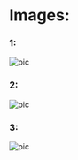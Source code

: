 # Images:


### 1:

![pic](https://user-images.githubusercontent.com/55955612/132324219-9288a6d0-1690-4bfb-8c6b-d06d92d55fd6.png)

### 2:
 ![pic](https://user-images.githubusercontent.com/55955612/132324230-c6ec7bc5-ed03-474c-a0bc-01722352a0de.png)
 
 ### 3:
 
 ![pic](https://user-images.githubusercontent.com/55955612/132324271-e613649d-03d8-4b9a-a05d-d3a985c0e4d5.png)
 
 
